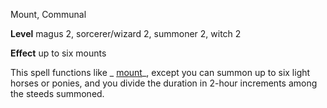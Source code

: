 Mount, Communal

**Level** magus 2, sorcerer/wizard 2, summoner 2, witch 2

**Effect** up to six mounts

This spell functions like _ [mount](spells/mount.md#_mount)_, except you can summon up to six light horses or ponies, and you divide the duration in 2-hour increments among the steeds summoned.

